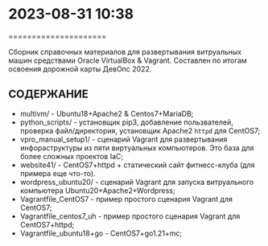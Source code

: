 # 2023-08-31    10:38
=====================

Сборник справочных материалов для развертывания витруальных машин средствами Oracle VirtualBox & Vagrant. Составлен по итогам освоения дорожной карты ДевОпс 2022.

СОДЕРЖАНИЕ
----------
- multivm/                - Ubuntu18+Apache2 & Centos7+MariaDB;
- python_scripts/         - установщик pip3, добавление пользвателей, проверка файл/директория, установщик Apache2 `httpd` для CentOS7;
- vpro_manual_setup1/     - сценарий Vagrant для развертывания инфораструктуры из пяти виртуальных компьютеров. Это база для более сложных проектов IaC;
- website41/              - CentOS7+httpd + статический сайт фитнесс-клуба (для примера еще что-то).
- wordpress_ubuntu20/     - сценарий Vagrant для запуска витруального компьютера Ubuntu20+Apache2+Wordpress;
- Vagrantfile_CentOS7     - пример простого сценария Vagrant для CentOS7;
- Vagrantfile_centos7_uh  - пример простого сценария Vagrant для CentOS7+httpd;
- Vagrantfile_ubuntu18+go - CentOS7+go1.21+mc;
